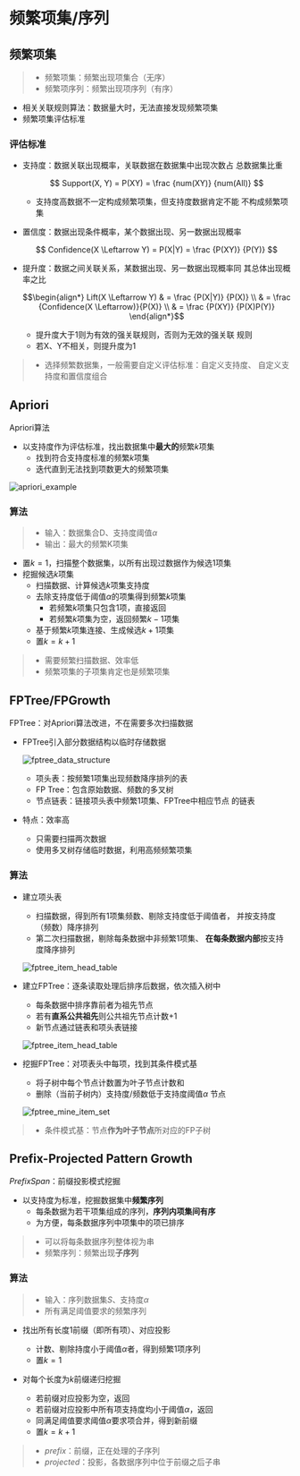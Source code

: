 #	频繁项集/序列

##	频繁项集

> - 频繁项集：频繁出现项集合（无序）
> - 频繁项序列：频繁出现项序列（有序）

-	相关关联规则算法：数据量大时，无法直接发现频繁项集
-	频繁项集评估标准

###	评估标准

-	支持度：数据关联出现概率，关联数据在数据集中出现次数占
	总数据集比重

	$$
	Support(X, Y) = P(XY) = \frac {num(XY)} {num(All)}
	$$

	-	支持度高数据不一定构成频繁项集，但支持度数据肯定不能
		不构成频繁项集

-	置信度：数据出现条件概率，某个数据出现、另一数据出现概率

	$$
	Confidence(X \Leftarrow Y) = P(X|Y) = \frac {P(XY)} {P(Y)}
	$$

-	提升度：数据之间关联关系，某数据出现、另一数据出现概率同
	其总体出现概率之比

	$$\begin{align*}
	Lift(X \Leftarrow Y) & = \frac {P(X|Y)} {P(X)} \\
	& = \frac {Confidence(X \Leftarrow)}{P(X)} \\
	& = \frac {P(XY)} {P(X)P(Y)}
	\end{align*}$$

	-	提升度大于1则为有效的强关联规则，否则为无效的强关联
		规则
	-	若X、Y不相关，则提升度为1

> - 选择频繁数据集，一般需要自定义评估标准：自定义支持度、
	自定义支持度和置信度组合
##	Apriori

Apriori算法

-	以支持度作为评估标准，找出数据集中**最大的**频繁$k$项集
	-	找到符合支持度标准的频繁$k$项集
	-	迭代直到无法找到项数更大的频繁项集

![apriori_example](imgs/apriori_example.png)

###	算法

> - 输入：数据集合D、支持度阈值$\alpha$
> - 输出：最大的频繁K项集

-	置$k=1$，扫描整个数据集，以所有出现过数据作为候选1项集
-	挖掘候选$k$项集
	-	扫描数据、计算候选$k$项集支持度
	-	去除支持度低于阈值$\alpha$的项集得到频繁$k$项集
		-	若频繁$k$项集只包含1项，直接返回
		-	若频繁$k$项集为空，返回频繁$k-1$项集
	-	基于频繁$k$项集连接、生成候选$k+1$项集
	-	置$k=k+1$

> - 需要频繁扫描数据、效率低
> - 频繁项集的子项集肯定也是频繁项集

##	FPTree/FPGrowth

FPTree：对Apriori算法改进，不在需要多次扫描数据

-	FPTree引入部分数据结构以临时存储数据

	![fptree_data_structure](imgs/fptree_data_structure.png)

	-	项头表：按频繁1项集出现频数降序排列的表
	-	FP Tree：包含原始数据、频数的多叉树
	-	节点链表：链接项头表中频繁1项集、FPTree中相应节点
		的链表

-	特点：效率高
	-	只需要扫描两次数据
	-	使用多叉树存储临时数据，利用高频频繁项集

###	算法

-	建立项头表
	-	扫描数据，得到所有1项集频数、剔除支持度低于阈值者，
		并按支持度（频数）降序排列
	-	第二次扫描数据，剔除每条数据中非频繁1项集、
		**在每条数据内部**按支持度降序排列

	![fptree_item_head_table](imgs/fptree_item_head_table.png)

-	建立FPTree：逐条读取处理后排序后数据，依次插入树中
	-	每条数据中排序靠前者为祖先节点
	-	若有**直系公共祖先**则公共祖先节点计数+1
	-	新节点通过链表和项头表链接

	![fptree_item_head_table](imgs/fptree_build_fptree.png)

-	挖掘FPTree：对项表头中每项，找到其条件模式基
	-	将子树中每个节点计数置为叶子节点计数和
	-	删除（当前子树内）支持度/频数低于支持度阈值$\alpha$
		节点

	![fptree_mine_item_set](imgs/fptree_mine_item_set.png)

> - 条件模式基：节点**作为叶子节点**所对应的FP子树

##	Prefix-Projected Pattern Growth

*PrefixSpan*：前缀投影模式挖掘

-	以支持度为标准，挖掘数据集中**频繁序列**
	-	每条数据为若干项集组成的序列，**序列内项集间有序**
	-	为方便，每条数据序列中项集中的项已排序

> - 可以将每条数据序列整体视为串
> - 频繁序列：频繁出现**子序列**

###	算法

> - 输入：序列数据集$S$、支持度$\alpha$
> - 所有满足阈值要求的频繁序列

-	找出所有长度1前缀（即所有项）、对应投影
	-	计数、剔除持度小于阈值$\alpha$者，得到频繁1项序列
	-	置$k=1$

-	对每个长度为$k$前缀递归挖掘
	-	若前缀对应投影为空，返回
	-	若前缀对应投影中所有项支持度均小于阈值$\alpha$，返回
	-	同满足阈值要求阈值$\alpha$要求项合并，得到新前缀
	-	置$k=k+1$

> - *prefix*：前缀，正在处理的子序列
> - *projected*：投影，各数据序列中位于前缀之后子串
